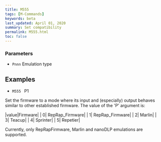 ```yaml
---
title: M555
tags: [M-Commands] 
keywords: beta 
last_updated: April 01, 2020 
summary: Set compatibility 
permalink: M555.html
toc: false 
---
```



### Parameters

* `Pnnn` Emulation type

## Examples

* ` M555  ` P1

Set the firmware to a mode where its input and (especially) output behaves similar to other established firmware. The value of the 'P' argument is:

|value|Firmware|
| 0| RepRap_Firmware|
| 1| RepRap_Firmware|
| 2| Marlin|
| 3| Teacup|
| 4| Sprinter|
| 5| Repetier|


Currently, only RepRapFirmware, Marlin and nanoDLP emulations are supported.

